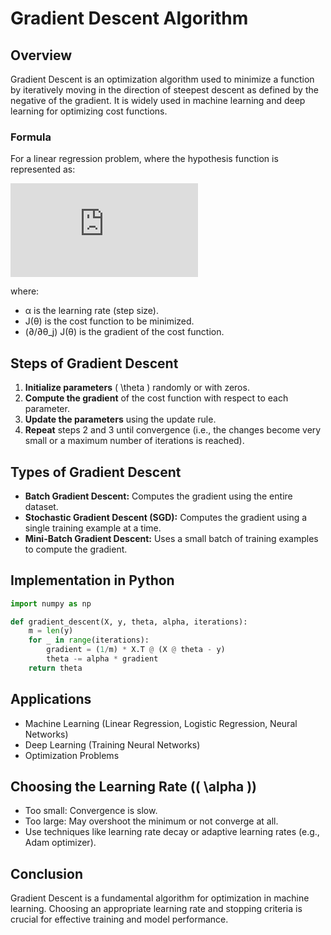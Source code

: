 # Gradient Descent Algorithm

## Overview
Gradient Descent is an optimization algorithm used to minimize a function by iteratively moving in the direction of steepest descent as defined by the negative of the gradient. It is widely used in machine learning and deep learning for optimizing cost functions.

### Formula
For a linear regression problem, where the hypothesis function is represented as:

![Gradient Descent Formula](https://latex.codecogs.com/png.latex?%5Ctheta_j%20%3A%3D%20%5Ctheta_j%20-%20%5Calpha%20%5Cfrac%7B%5Cpartial%7D%7B%5Cpartial%5Ctheta_j%7D%20J(%5Ctheta_0%2C%5Ctheta_1))

where:
- α is the learning rate (step size).
- J(θ) is the cost function to be minimized.
- (∂/∂θ_j) J(θ) is the gradient of the cost function.


## Steps of Gradient Descent
1. **Initialize parameters** \( \theta \) randomly or with zeros.
2. **Compute the gradient** of the cost function with respect to each parameter.
3. **Update the parameters** using the update rule.
4. **Repeat** steps 2 and 3 until convergence (i.e., the changes become very small or a maximum number of iterations is reached).

## Types of Gradient Descent
- **Batch Gradient Descent:** Computes the gradient using the entire dataset.
- **Stochastic Gradient Descent (SGD):** Computes the gradient using a single training example at a time.
- **Mini-Batch Gradient Descent:** Uses a small batch of training examples to compute the gradient.

## Implementation in Python
```python
import numpy as np

def gradient_descent(X, y, theta, alpha, iterations):
    m = len(y)
    for _ in range(iterations):
        gradient = (1/m) * X.T @ (X @ theta - y)
        theta -= alpha * gradient
    return theta
```

## Applications
- Machine Learning (Linear Regression, Logistic Regression, Neural Networks)
- Deep Learning (Training Neural Networks)
- Optimization Problems

## Choosing the Learning Rate (\( \alpha \))
- Too small: Convergence is slow.
- Too large: May overshoot the minimum or not converge at all.
- Use techniques like learning rate decay or adaptive learning rates (e.g., Adam optimizer).

## Conclusion
Gradient Descent is a fundamental algorithm for optimization in machine learning. Choosing an appropriate learning rate and stopping criteria is crucial for effective training and model performance.


